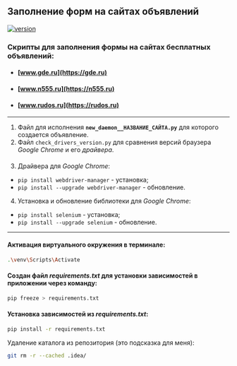 ## Заполнение форм на сайтах объявлений

[![version](https://img.shields.io/badge/Python-v_3.10-informational/?style=social&logo=Python)](https://python.org)

### Скрипты для заполнения формы на сайтах бесплатных объявлений:
- #### [www.gde.ru](https://gde.ru) 
- #### [www.n555.ru](https://n555.ru)
- #### [www.rudos.ru](https://rudos.ru)
---
1. Файл для исполнения **`new_daemon__НАЗВАНИЕ_САЙТА.py`** для которого создается объявление.
2. Файл `check_drivers_version.py` для сравнения версий браузера *Google Chrome* и его *драйвера*.
####
3. Драйвера для *Google Chrome*:
- `pip install webdriver-manager` - установка;
- `pip install --upgrade webdriver-manager` - обновление.
4. Установка и обновление библиотеки для *Google Chrome*:
- `pip install selenium` - установка;
- `pip install --upgrade selenium` - обновление.
---
#### Активация виртуального окружения в терминале:
```sh
.\venv\Scripts\Activate
```
#### Создан файл _requirements.txt_ для установки зависимостей в приложении через команду:
```sh
pip freeze > requirements.txt
```
#### Установка зависимостей из _requirements.txt_:
```sh
pip install -r requirements.txt
```
Удаление каталога из репозитория (это подсказка для меня):
```sh
git rm -r --cached .idea/
```